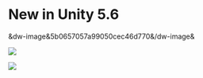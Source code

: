 # New in Unity 5.6

&dw-image&5b0657057a99050cec46d770&/dw-image&

![](Images/5b0658457a99050cec46d77c.jpg)

![](Images/5afd23e0d0d202135c81e262.png)

